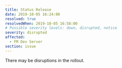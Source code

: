 ```yaml
---
title: Status Release
date: 2019-10-05 16:24:00
resolved: true
resolvedWhen: 2019-10-05 16:58:00
# Possible severity levels: down, disrupted, notice
severity: disrupted
affected:
  - FM Dev Server
section: issue
---
```


There may be disruptions in the rollout.